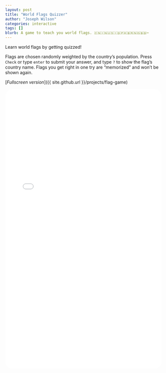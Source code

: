 ```yaml
---
layout: post
title: "World Flags Quizzer"
author: "Joseph Wilson"
categories: interactive
tags: []
blurb: A game to teach you world flags. 🇨🇳🇮🇳🇺🇸🇮🇩🇵🇰🇧🇷🇳🇬🇧🇩⋯
---
```


Learn world flags by getting quizzed!

Flags are chosen randomly weighted by the country’s population.
Press `Check` or type `enter` to submit your answer, and type `?` to show the flag’s country name.
Flags you get right in one try are “memorized” and won’t be shown again.

[_Fullscreen version_]({{ site.github.url }}/projects/flag-game)

<iframe src="{{ site.github.url }}/projects/flag-game"
style="
	width: 100%;
	height: 900px;
	background: white;
	border-radius: 25px;
	border: none;
"
></iframe>